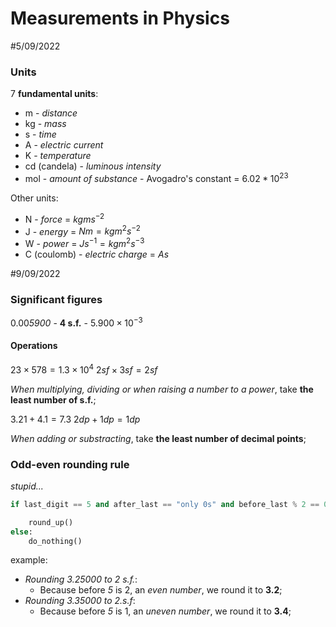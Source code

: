 # Measurements in Physics

#5/09/2022 

### Units
7 **fundamental units**:
- m - *distance*
- kg - *mass*
- s - *time*
- A - *electric current*
- K - *temperature*
- cd (candela) - *luminous intensity*
- mol - *amount of substance* - Avogadro's constant = $6.02*10^{23}$ 

Other units:
- N - *force* = $kgms^{-2}$
- J - *energy* = $Nm = kgm^2s^{-2}$
- W - *power* = $Js^{-1} = kgm^2s^{-3}$ 
- C (coulomb) - *electric charge* = $As$

#9/09/2022 
### Significant figures

0.00*5900* - **4 s.f.** - $5.900 \times 10^{-3}$

#### Operations

$23 \times 578 = 1.3 \times 10^4$
$2sf \times 3sf = 2sf$ 

*When multiplying, dividing or when raising a number to a power*, take **the least number of s.f.**;

$3.21 + 4.1 = 7.3$
$2dp + 1dp = 1dp$

*When adding or substracting*, take **the least number of decimal points**;

### Odd-even rounding rule
*stupid...*

```python
if last_digit == 5 and after_last == "only 0s" and before_last % 2 == 0:

	round_up()
else:
	do_nothing()
```

example:

- *Rounding $3.25000$ to 2 s.f.*:
	- Because before *5* is 2, an *even number*, we round it to **3.2**;
- *Rounding $3.35000$ to 2.s.f*:
	- Because before *5* is 1, an *uneven number*, we round it to **3.4**;

